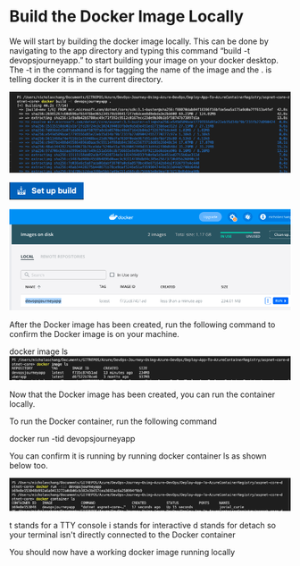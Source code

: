 # Build the Docker Image Locally # 

We will start by building the docker image locally. This can be done by navigating to the app directory and typing this command “build -t devopsjourneyapp.” to start building your image on your docker desktop.  The -t in the command is for tagging the name of the image and the . is telling docker it is in the current directory. 
 
![](/Deploy-To-ACR/images/dockerimageprocess.png)

![](/AzureDevOpsPipeline/images/build.png)


![](/Deploy-To-ACR/images/dockerimage.png)


After the Docker image has been created, run the following command to confirm the Docker image is on your machine. 

docker image ls
![](/Deploy-To-ACR/images/dockerimagelocally.png)

Now that the Docker image has been created, you can run the container locally. 

To run the Docker container, run the following command

docker run -tid devopsjourneyapp

You can confirm it is running by running docker container ls as shown below too. 

![](/Deploy-To-ACR/images/dockerrunning.png)

t stands for a TTY console
i stands for interactive
d stands for detach so your terminal isn't directly connected to the Docker container

You should now have a working docker image running locally 